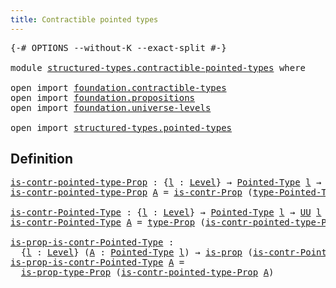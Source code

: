 ```yaml
---
title: Contractible pointed types
---
```


<pre class="Agda"><a id="52" class="Symbol">{-#</a> <a id="56" class="Keyword">OPTIONS</a> <a id="64" class="Pragma">--without-K</a> <a id="76" class="Pragma">--exact-split</a> <a id="90" class="Symbol">#-}</a>

<a id="95" class="Keyword">module</a> <a id="102" href="structured-types.contractible-pointed-types.html" class="Module">structured-types.contractible-pointed-types</a> <a id="146" class="Keyword">where</a>

<a id="153" class="Keyword">open</a> <a id="158" class="Keyword">import</a> <a id="165" href="foundation.contractible-types.html" class="Module">foundation.contractible-types</a>
<a id="195" class="Keyword">open</a> <a id="200" class="Keyword">import</a> <a id="207" href="foundation.propositions.html" class="Module">foundation.propositions</a>
<a id="231" class="Keyword">open</a> <a id="236" class="Keyword">import</a> <a id="243" href="foundation.universe-levels.html" class="Module">foundation.universe-levels</a>

<a id="271" class="Keyword">open</a> <a id="276" class="Keyword">import</a> <a id="283" href="structured-types.pointed-types.html" class="Module">structured-types.pointed-types</a>
</pre>
## Definition

<pre class="Agda"><a id="is-contr-pointed-type-Prop"></a><a id="342" href="structured-types.contractible-pointed-types.html#342" class="Function">is-contr-pointed-type-Prop</a> <a id="369" class="Symbol">:</a> <a id="371" class="Symbol">{</a><a id="372" href="structured-types.contractible-pointed-types.html#372" class="Bound">l</a> <a id="374" class="Symbol">:</a> <a id="376" href="Agda.Primitive.html#597" class="Postulate">Level</a><a id="381" class="Symbol">}</a> <a id="383" class="Symbol">→</a> <a id="385" href="structured-types.pointed-types.html#383" class="Function">Pointed-Type</a> <a id="398" href="structured-types.contractible-pointed-types.html#372" class="Bound">l</a> <a id="400" class="Symbol">→</a> <a id="402" href="foundation-core.propositions.html#1393" class="Function">UU-Prop</a> <a id="410" href="structured-types.contractible-pointed-types.html#372" class="Bound">l</a>
<a id="412" href="structured-types.contractible-pointed-types.html#342" class="Function">is-contr-pointed-type-Prop</a> <a id="439" href="structured-types.contractible-pointed-types.html#439" class="Bound">A</a> <a id="441" class="Symbol">=</a> <a id="443" href="foundation.contractible-types.html#1563" class="Function">is-contr-Prop</a> <a id="457" class="Symbol">(</a><a id="458" href="structured-types.pointed-types.html#518" class="Function">type-Pointed-Type</a> <a id="476" href="structured-types.contractible-pointed-types.html#439" class="Bound">A</a><a id="477" class="Symbol">)</a>

<a id="is-contr-Pointed-Type"></a><a id="480" href="structured-types.contractible-pointed-types.html#480" class="Function">is-contr-Pointed-Type</a> <a id="502" class="Symbol">:</a> <a id="504" class="Symbol">{</a><a id="505" href="structured-types.contractible-pointed-types.html#505" class="Bound">l</a> <a id="507" class="Symbol">:</a> <a id="509" href="Agda.Primitive.html#597" class="Postulate">Level</a><a id="514" class="Symbol">}</a> <a id="516" class="Symbol">→</a> <a id="518" href="structured-types.pointed-types.html#383" class="Function">Pointed-Type</a> <a id="531" href="structured-types.contractible-pointed-types.html#505" class="Bound">l</a> <a id="533" class="Symbol">→</a> <a id="535" href="foundation-core.universe-levels.html#235" class="Primitive">UU</a> <a id="538" href="structured-types.contractible-pointed-types.html#505" class="Bound">l</a>
<a id="540" href="structured-types.contractible-pointed-types.html#480" class="Function">is-contr-Pointed-Type</a> <a id="562" href="structured-types.contractible-pointed-types.html#562" class="Bound">A</a> <a id="564" class="Symbol">=</a> <a id="566" href="foundation-core.propositions.html#1495" class="Function">type-Prop</a> <a id="576" class="Symbol">(</a><a id="577" href="structured-types.contractible-pointed-types.html#342" class="Function">is-contr-pointed-type-Prop</a> <a id="604" href="structured-types.contractible-pointed-types.html#562" class="Bound">A</a><a id="605" class="Symbol">)</a>

<a id="is-prop-is-contr-Pointed-Type"></a><a id="608" href="structured-types.contractible-pointed-types.html#608" class="Function">is-prop-is-contr-Pointed-Type</a> <a id="638" class="Symbol">:</a>
  <a id="642" class="Symbol">{</a><a id="643" href="structured-types.contractible-pointed-types.html#643" class="Bound">l</a> <a id="645" class="Symbol">:</a> <a id="647" href="Agda.Primitive.html#597" class="Postulate">Level</a><a id="652" class="Symbol">}</a> <a id="654" class="Symbol">(</a><a id="655" href="structured-types.contractible-pointed-types.html#655" class="Bound">A</a> <a id="657" class="Symbol">:</a> <a id="659" href="structured-types.pointed-types.html#383" class="Function">Pointed-Type</a> <a id="672" href="structured-types.contractible-pointed-types.html#643" class="Bound">l</a><a id="673" class="Symbol">)</a> <a id="675" class="Symbol">→</a> <a id="677" href="foundation-core.propositions.html#1309" class="Function">is-prop</a> <a id="685" class="Symbol">(</a><a id="686" href="structured-types.contractible-pointed-types.html#480" class="Function">is-contr-Pointed-Type</a> <a id="708" href="structured-types.contractible-pointed-types.html#655" class="Bound">A</a><a id="709" class="Symbol">)</a>
<a id="711" href="structured-types.contractible-pointed-types.html#608" class="Function">is-prop-is-contr-Pointed-Type</a> <a id="741" href="structured-types.contractible-pointed-types.html#741" class="Bound">A</a> <a id="743" class="Symbol">=</a>
  <a id="747" href="foundation-core.propositions.html#1562" class="Function">is-prop-type-Prop</a> <a id="765" class="Symbol">(</a><a id="766" href="structured-types.contractible-pointed-types.html#342" class="Function">is-contr-pointed-type-Prop</a> <a id="793" href="structured-types.contractible-pointed-types.html#741" class="Bound">A</a><a id="794" class="Symbol">)</a>
</pre>